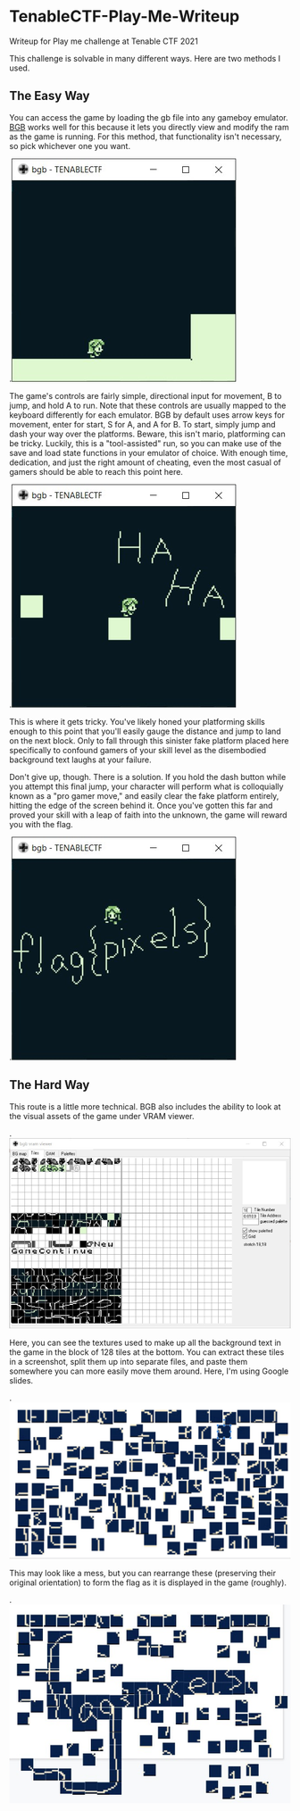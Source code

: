 # TenableCTF-Play-Me-Writeup
Writeup for Play me challenge at Tenable CTF 2021

This challenge is solvable in many different ways. Here are two methods I used.


## The Easy Way
You can access the game by loading the gb file into any gameboy emulator. 
[BGB](https://bgb.bircd.org/) works well for this because it lets you directly view and modify the ram as the game is running.
For this method, that functionality isn't necessary, so pick whichever one you want.

.![](https://github.com/jwwood3/TenableCTF-Play-Me-Writeup/blob/main/StartScreen.jpg)

The game's controls are fairly simple, directional input for movement, B to jump, and hold A to run. Note that these controls are
usually mapped to the keyboard differently for each emulator. BGB by default uses arrow keys for movement, enter for start, S for A, and A for B.
To start, simply jump and dash your way over the platforms. Beware, this isn't mario, platforming can be tricky. Luckily, this is a "tool-assisted" run,
so you can make use of the save and load state functions in your emulator of choice. With enough time, dedication, and just the right amount of cheating,
even the most casual of gamers should be able to reach this point here.

.![](https://github.com/jwwood3/TenableCTF-Play-Me-Writeup/blob/main/HaHaScreen.jpg)

This is where it gets tricky. You've likely honed your platforming skills enough to this point that you'll easily gauge the distance and
jump to land on the next block. Only to fall through this sinister fake platform placed here specifically to confound gamers of your skill level as the
disembodied background text laughs at your failure.

Don't give up, though. There is a solution. If you hold the dash button while you attempt this final jump, your character will perform
what is colloquially known as a "pro gamer move," and easily clear the fake platform entirely, hitting the edge of the screen behind it.
Once you've gotten this far and proved your skill with a leap of faith into the unknown, the game will reward you with the flag.

.![](https://github.com/jwwood3/TenableCTF-Play-Me-Writeup/blob/main/flagScreen.jpg)

## The Hard Way
This route is a little more technical. BGB also includes the ability to look at the visual assets of the game under VRAM viewer.

.![](https://github.com/jwwood3/TenableCTF-Play-Me-Writeup/blob/main/VRAM_viewer.jpg)

Here, you can see the textures used to make up all the background text in the game in the block of 128 tiles at the bottom.
You can extract these tiles in a screenshot, split them up into separate files, and paste them somewhere you can more easily move them around.
Here, I'm using Google slides.

.![](https://github.com/jwwood3/TenableCTF-Play-Me-Writeup/blob/main/scrambled.jpg)

This may look like a mess, but you can rearrange these (preserving their original orientation) to form the flag as it is displayed in the game (roughly).

.![](https://github.com/jwwood3/TenableCTF-Play-Me-Writeup/blob/main/assembled.jpg)
